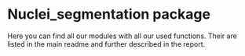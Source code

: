 # Nuclei_segmentation package

Here you can find all our modules with all our used functions. Their are listed in the main readme and further described in the report. 

